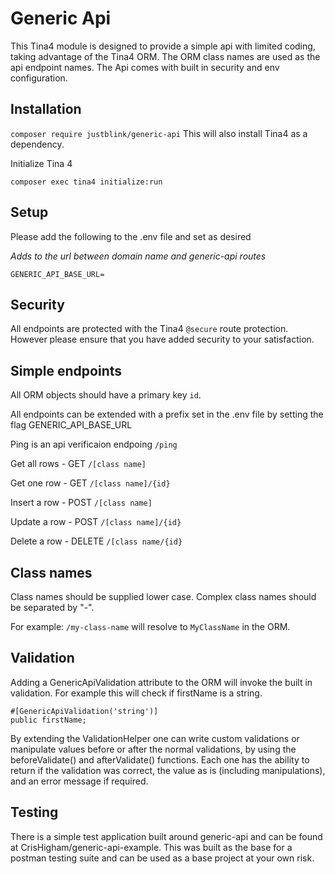 # Generic Api

This Tina4 module is designed to provide a simple api with limited coding, taking advantage of the Tina4 ORM. The ORM
class names are used as the api endpoint names. The Api comes with built in security and env configuration.

## Installation

`composer require justblink/generic-api` This will also install Tina4 as a dependency.

Initialize Tina 4

`composer exec tina4 initialize:run`

## Setup

Please add the following to the .env file and set as desired

*Adds to the url between domain name and generic-api routes*

`GENERIC_API_BASE_URL=`

## Security

All endpoints are protected with the Tina4 `@secure` route protection. However please ensure that you have added security
to your satisfaction.

## Simple endpoints

All ORM objects should have a primary key `id`.

All endpoints can be extended with a prefix set in the .env file by setting the flag GENERIC_API_BASE_URL

Ping is an api verificaion endpoing `/ping`

Get all rows - GET `/[class name]`

Get one row - GET `/[class name]/{id}`

Insert a row - POST `/[class name]`

Update a row - POST `/[class name]/{id}`

Delete a row - DELETE `/[class name/{id}`

## Class names

Class names should be supplied lower case. Complex class names should be separated by "-".

For example:
`/my-class-name` will resolve to `MyClassName` in the ORM.

## Validation

Adding a GenericApiValidation attribute to the ORM will invoke the built in validation. For example this will check if 
firstName is a string.

```
#[GenericApiValidation('string')]
public firstName;
```

By extending the ValidationHelper one can write custom validations or manipulate values before or after the normal validations, 
by using the beforeValidate() and afterValidate() functions. Each one has the ability to return if the validation was correct, 
the value as is (including manipulations), and an error message if required.

## Testing

There is a simple test application built around generic-api and can be found at CrisHigham/generic-api-example. This was built as the base for a postman testing suite and can be used as a base project at your own risk.